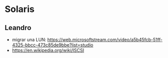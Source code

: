 # Solaris

## Leandro

- migrar una LUN: <https://web.microsoftstream.com/video/a5b45fcb-51ff-4325-bbcc-473c85de9bbe?list=studio>
- <https://en.wikipedia.org/wiki/ISCSI>
